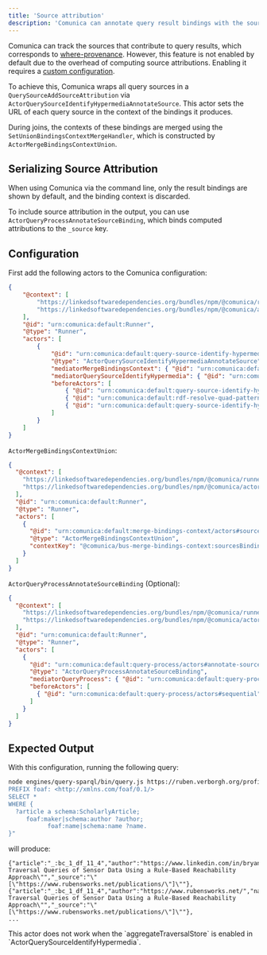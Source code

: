 ```yaml
---
title: 'Source attribution'
description: 'Comunica can annotate query result bindings with the sources used to produced these bindings.'
---
```


Comunica can track the sources that contribute to query results, which corresponds to [where-provenance](https://homepages.inf.ed.ac.uk/opb/papers/ICDT2001.pdf). 
However, this feature is not enabled by default due to the overhead of computing source attributions. 
Enabling it requires a [custom configuration](https://comunica.dev/docs/modify/getting_started/custom_config_app/).

To achieve this, Comunica wraps all query sources in a `QuerySourceAddSourceAttribution` via `ActorQuerySourceIdentifyHypermediaAnnotateSource`. This actor sets the URL of each query source in the context of the bindings it produces.

During joins, the contexts of these bindings are merged using the `SetUnionBindingsContextMergeHandler`, which is constructed by `ActorMergeBindingsContextUnion`.

## Serializing Source Attribution

When using Comunica via the command line, only the result bindings are shown by default, and the binding context is discarded.

To include source attribution in the output, you can use `ActorQueryProcessAnnotateSourceBinding`, which binds computed attributions to the `_source` key.

## Configuration

First add the following actors to the Comunica configuration:

```json
{
    "@context": [
        "https://linkedsoftwaredependencies.org/bundles/npm/@comunica/runner/^4.0.0/components/context.jsonld",
        "https://linkedsoftwaredependencies.org/bundles/npm/@comunica/actor-query-source-identify-hypermedia-annotate-source/^4.0.0/components/context.jsonld"    
    ],
    "@id": "urn:comunica:default:Runner",
    "@type": "Runner",
    "actors": [ 
        {
            "@id": "urn:comunica:default:query-source-identify-hypermedia/actors#annotate-source",
            "@type": "ActorQuerySourceIdentifyHypermediaAnnotateSource",
            "mediatorMergeBindingsContext": { "@id": "urn:comunica:default:merge-bindings-context/mediators#main" },
            "mediatorQuerySourceIdentifyHypermedia": { "@id": "urn:comunica:default:query-source-identify-hypermedia/mediators#main" },
            "beforeActors": [
                { "@id": "urn:comunica:default:query-source-identify-hypermedia/actors#none" },
                { "@id": "urn:comunica:default:rdf-resolve-quad-pattern/actors#sparql" },
                { "@id": "urn:comunica:default:query-source-identify-hypermedia/actors#qpf" }
            ]
        }
    ]
}
```

`ActorMergeBindingsContextUnion`:

```json
{
  "@context": [
    "https://linkedsoftwaredependencies.org/bundles/npm/@comunica/runner/^4.0.0/components/context.jsonld",
    "https://linkedsoftwaredependencies.org/bundles/npm/@comunica/actor-merge-bindings-context-union/^4.0.0/components/context.jsonld"
  ],
  "@id": "urn:comunica:default:Runner",
  "@type": "Runner",
  "actors": [
    {
      "@id": "urn:comunica:default:merge-bindings-context/actors#source-binding-union",
      "@type": "ActorMergeBindingsContextUnion",
      "contextKey": "@comunica/bus-merge-bindings-context:sourcesBinding"
    }
  ]
}
```

`ActorQueryProcessAnnotateSourceBinding` (Optional):

```json
{
  "@context": [
    "https://linkedsoftwaredependencies.org/bundles/npm/@comunica/runner/^4.0.0/components/context.jsonld",
    "https://linkedsoftwaredependencies.org/bundles/npm/@comunica/actor-query-process-annotate-source-binding/^4.0.0/components/context.jsonld"
  ],
  "@id": "urn:comunica:default:Runner",
  "@type": "Runner",
  "actors": [
    {
      "@id": "urn:comunica:default:query-process/actors#annotate-source-binding",
      "@type": "ActorQueryProcessAnnotateSourceBinding",
      "mediatorQueryProcess": { "@id": "urn:comunica:default:query-process/mediators#main" },
      "beforeActors": [
        { "@id": "urn:comunica:default:query-process/actors#sequential" }
      ]
    }
  ]
}
```

## Expected Output

With this configuration, running the following query:

```bash
node engines/query-sparql/bin/query.js https://ruben.verborgh.org/profile/ https://www.rubensworks.net/publications/ -q "PREFIX schema: <http://schema.org/>
PREFIX foaf: <http://xmlns.com/foaf/0.1/>
SELECT *
WHERE {
  ?article a schema:ScholarlyArticle;
     foaf:maker|schema:author ?author;
           foaf:name|schema:name ?name.
}"
```

will produce:

```text
{"article":"_:bc_1_df_11_4","author":"https://www.linkedin.com/in/bryanelliotttam/","name":"\"Optimizing Traversal Queries of Sensor Data Using a Rule-Based Reachability Approach\"","_source":"\"[\"https://www.rubensworks.net/publications/\"]\""},
{"article":"_:bc_1_df_11_4","author":"https://www.rubensworks.net/","name":"\"Optimizing Traversal Queries of Sensor Data Using a Rule-Based Reachability Approach\"","_source":"\"[\"https://www.rubensworks.net/publications/\"]\""},
...
```

<div class="note">
This actor does not work when the `aggregateTraversalStore` is enabled in `ActorQuerySourceIdentifyHypermedia`.
</div>